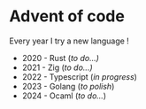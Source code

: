 # Advent of code

Every year I try a new language !

- 2020 - Rust (_to do...)_
- 2021 - Zig (_to do...)_
- 2022 - Typescript (_in progress_)
- 2023 - Golang (_to polish_)
- 2024 - Ocaml (_to do..._)
